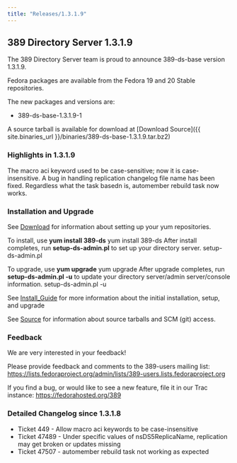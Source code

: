 ```yaml
---
title: "Releases/1.3.1.9"
---
```

389 Directory Server 1.3.1.9
----------------------------

The 389 Directory Server team is proud to announce 389-ds-base version 1.3.1.9.

Fedora packages are available from the Fedora 19 and 20 Stable repositories.

The new packages and versions are:

-   389-ds-base-1.3.1.9-1

A source tarball is available for download at [Download Source]({{ site.binaries_url }}/binaries/389-ds-base-1.3.1.9.tar.bz2)

### Highlights in 1.3.1.9

The macro aci keyword used to be case-sensitive; now it is case-insensitive. A bug in handling replication changelog file name has been fixed. Regardless what the task basedn is, automember rebuild task now works.

### Installation and Upgrade

See [Download](../download.html) for information about setting up your yum repositories.

To install, use **yum install 389-ds** yum install 389-ds After install completes, run **setup-ds-admin.pl** to set up your directory server. setup-ds-admin.pl

To upgrade, use **yum upgrade** yum upgrade After upgrade completes, run **setup-ds-admin.pl -u** to update your directory server/admin server/console information. setup-ds-admin.pl -u

See [Install\_Guide](../legacy/install-guide.html) for more information about the initial installation, setup, and upgrade

See [Source](../development/source.html) for information about source tarballs and SCM (git) access.

### Feedback

We are very interested in your feedback!

Please provide feedback and comments to the 389-users mailing list: <https://lists.fedoraproject.org/admin/lists/389-users.lists.fedoraproject.org>

If you find a bug, or would like to see a new feature, file it in our Trac instance: <https://fedorahosted.org/389>

### Detailed Changelog since 1.3.1.8

-   Ticket 449 - Allow macro aci keywords to be case-insensitive
-   Ticket 47489 - Under specific values of nsDS5ReplicaName, replication may get broken or updates missing
-   Ticket 47507 - automember rebuild task not working as expected

